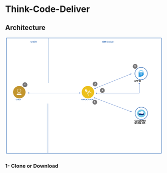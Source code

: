 # Think-Code-Deliver

## Architecture

![`Architecture`](images/architecture.png)

### 1- Clone or Download 
